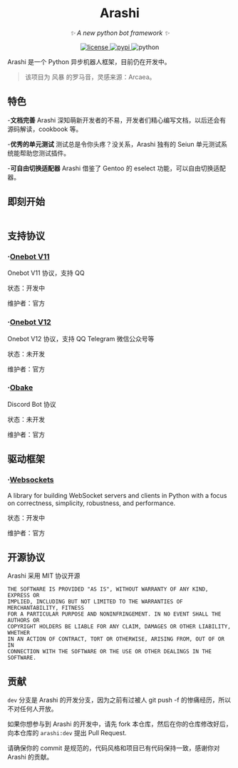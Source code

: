 <div align="center">

# Arashi

_✨ A new python bot framework ✨_

<p align="center">
  <a href="https://raw.githubusercontent.com/yinghanwen/arashi/master/LICENSE">
    <img src="https://img.shields.io/github/license/yinghanwen/arashi.svg" alt="license">
  </a>
  <a href="https://pypi.python.org/pypi/arashi">
    <img src="https://img.shields.io/pypi/v/arashi.svg" alt="pypi">
  </a>
  <img src="https://img.shields.io/badge/python-3.10+-blue.svg" alt="python">
</p>

</div>

Arashi 是一个 Python 异步机器人框架，目前仍在开发中。


>该项目为 风暴 的罗马音，灵感来源：Arcaea。

## 特色
-**文档完善** Arashi 深知萌新开发者的不易，开发者们精心编写文档，以后还会有源码解读，cookbook 等。

-**优秀的单元测试** 测试总是令你头疼？没关系，Arashi 独有的 Seiun 单元测试系统能帮助您测试插件。

-**可自由切换适配器** Arashi 借鉴了 Gentoo 的 eselect 功能，可以自由切换适配器。


## 即刻开始
```

```

## 支持协议

### ·[Onebot V11](https://github.com/yinghanwen/arashi-adapter-onebot-v11)

Onebot V11 协议，支持 QQ

状态：开发中

维护者：官方


### ·[Onebot V12](https://github.com/yinghanwen/arashi-adapter-onebot-v12)

Onebot V12 协议，支持 QQ Telegram 微信公众号等

状态：未开发

维护者：官方

### ·[Obake](https://github.com/yinghanwen/arashi-adapter-obake)

Discord Bot 协议

状态：未开发

维护者：官方


## 驱动框架


### ·[Websockets](https://websockets.readthedocs.io/en/stable/)
A library for building WebSocket servers and clients in Python with a focus on correctness, simplicity, robustness, and performance.

状态：开发中

维护者：官方

## 开源协议
Arashi 采用 MIT 协议开源

```
THE SOFTWARE IS PROVIDED "AS IS", WITHOUT WARRANTY OF ANY KIND, EXPRESS OR
IMPLIED, INCLUDING BUT NOT LIMITED TO THE WARRANTIES OF MERCHANTABILITY, FITNESS
FOR A PARTICULAR PURPOSE AND NONINFRINGEMENT. IN NO EVENT SHALL THE AUTHORS OR
COPYRIGHT HOLDERS BE LIABLE FOR ANY CLAIM, DAMAGES OR OTHER LIABILITY, WHETHER
IN AN ACTION OF CONTRACT, TORT OR OTHERWISE, ARISING FROM, OUT OF OR IN
CONNECTION WITH THE SOFTWARE OR THE USE OR OTHER DEALINGS IN THE SOFTWARE.
```

## 贡献


```dev``` 分支是 Arashi 的开发分支，因为之前有过被人 git push -f 的惨痛经历，所以不对任何人开放。

如果你想参与到 Arashi 的开发中，请先 fork 本仓库，然后在你的仓库修改好后，向本仓库的 ```arashi:dev``` 提出 Pull Request.

请确保你的 commit 是规范的，代码风格和项目已有代码保持一致，感谢你对 Arashi 的贡献。
